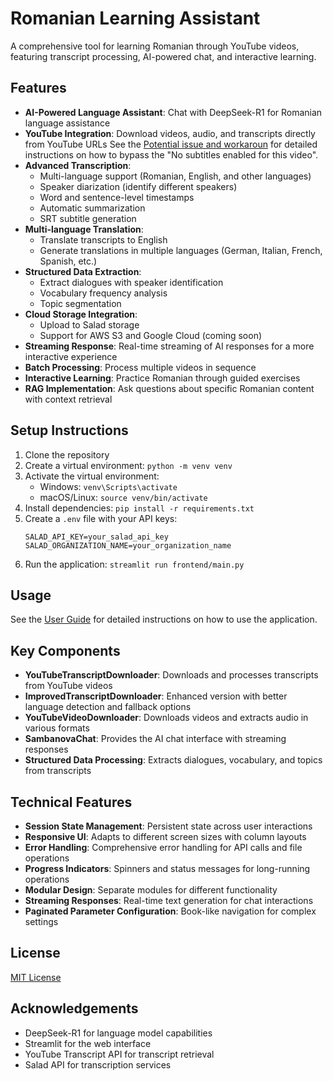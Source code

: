 # Romanian Learning Assistant

A comprehensive tool for learning Romanian through YouTube videos, featuring transcript processing, AI-powered chat, and interactive learning.

## Features

- **AI-Powered Language Assistant**: Chat with DeepSeek-R1 for Romanian language assistance
- **YouTube Integration**: Download videos, audio, and transcripts directly from YouTube URLs
See the [Potential issue and workaroun](docs/direct_translation_issue.md) for detailed instructions on how to bypass the "No subtitles enabled for this video".
- **Advanced Transcription**:
  - Multi-language support (Romanian, English, and other languages)
  - Speaker diarization (identify different speakers)
  - Word and sentence-level timestamps
  - Automatic summarization
  - SRT subtitle generation
- **Multi-language Translation**:
  - Translate transcripts to English
  - Generate translations in multiple languages (German, Italian, French, Spanish, etc.)
- **Structured Data Extraction**:
  - Extract dialogues with speaker identification
  - Vocabulary frequency analysis
  - Topic segmentation
- **Cloud Storage Integration**:
  - Upload to Salad storage
  - Support for AWS S3 and Google Cloud (coming soon)
- **Streaming Response**: Real-time streaming of AI responses for a more interactive experience
- **Batch Processing**: Process multiple videos in sequence
- **Interactive Learning**: Practice Romanian through guided exercises
- **RAG Implementation**: Ask questions about specific Romanian content with context retrieval



## Setup Instructions

1. Clone the repository
2. Create a virtual environment: `python -m venv venv`
3. Activate the virtual environment:
   - Windows: `venv\Scripts\activate`
   - macOS/Linux: `source venv/bin/activate`
4. Install dependencies: `pip install -r requirements.txt`
5. Create a `.env` file with your API keys:
   ```
   SALAD_API_KEY=your_salad_api_key
   SALAD_ORGANIZATION_NAME=your_organization_name
   ```
6. Run the application: `streamlit run frontend/main.py`

## Usage

See the [User Guide](docs/user_guide.md) for detailed instructions on how to use the application.

## Key Components

- **YouTubeTranscriptDownloader**: Downloads and processes transcripts from YouTube videos
- **ImprovedTranscriptDownloader**: Enhanced version with better language detection and fallback options
- **YouTubeVideoDownloader**: Downloads videos and extracts audio in various formats
- **SambanovaChat**: Provides the AI chat interface with streaming responses
- **Structured Data Processing**: Extracts dialogues, vocabulary, and topics from transcripts

## Technical Features

- **Session State Management**: Persistent state across user interactions
- **Responsive UI**: Adapts to different screen sizes with column layouts
- **Error Handling**: Comprehensive error handling for API calls and file operations
- **Progress Indicators**: Spinners and status messages for long-running operations
- **Modular Design**: Separate modules for different functionality
- **Streaming Responses**: Real-time text generation for chat interactions
- **Paginated Parameter Configuration**: Book-like navigation for complex settings

## License

[MIT License](LICENSE)

## Acknowledgements

- DeepSeek-R1 for language model capabilities
- Streamlit for the web interface
- YouTube Transcript API for transcript retrieval
- Salad API for transcription services